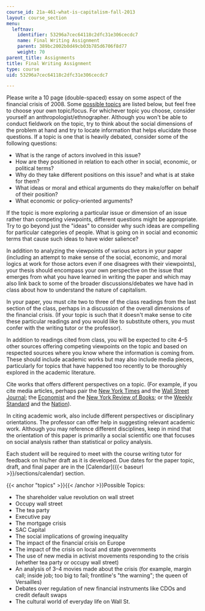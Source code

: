 ```yaml
---
course_id: 21a-461-what-is-capitalism-fall-2013
layout: course_section
menu:
  leftnav:
    identifier: 53296a7cec64118c2dfc31e306cecdc7
    name: Final Writing Assignment
    parent: 389bc2002b0d49cb03b785d6706f8d77
    weight: 70
parent_title: Assignments
title: Final Writing Assignment
type: course
uid: 53296a7cec64118c2dfc31e306cecdc7

---
```


Please write a 10 page (double-spaced) essay on some aspect of the financial crisis of 2008. Some [possible topics](#topics) are listed below, but feel free to choose your own topic/focus. For whichever topic you choose, consider yourself an anthropologist/ethnographer. Although you won't be able to conduct fieldwork on the topic, try to think about the social dimensions of the problem at hand and try to locate information that helps elucidate those questions. If a topic is one that is heavily debated, consider some of the following questions:

*   What is the range of actors involved in this issue?
*   How are they positioned in relation to each other in social, economic, or political terms?
*   Why do they take different positions on this issue? and what is at stake for them?
*   What ideas or moral and ethical arguments do they make/offer on behalf of their position?
*   What economic or policy-oriented arguments?

If the topic is more exploring a particular issue or dimension of an issue rather than competing viewpoints, different questions might be appropriate. Try to go beyond just the "ideas" to consider why such ideas are compelling for particular categories of people. What is going on in social and economic terms that cause such ideas to have wider salience?

In addition to analyzing the viewpoints of various actors in your paper (including an attempt to make sense of the social, economic, and moral logics at work for those actors even if one disagrees with their viewpoints), your thesis should encompass your own perspective on the issue that emerges from what you have learned in writing the paper and which may also link back to some of the broader discussions/debates we have had in class about how to understand the nature of capitalism.

In your paper, you must cite two to three of the class readings from the last section of the class, perhaps in a discussion of the overall dimensions of the financial crisis. (If your topic is such that it doesn't make sense to cite these particular readings and you would like to substitute others, you must confer with the writing tutor or the professor).

In addition to readings cited from class, you will be expected to cite 4–5 other sources offering competing viewpoints on the topic and based on respected sources where you know where the information is coming from. These should include academic works but may also include media pieces, particularly for topics that have happened too recently to be thoroughly explored in the academic literature.

Cite works that offers different perspectives on a topic. (For example, if you cite media articles, perhaps pair the [New York Times](http://www.nytimes.com/) and the [Wall Street Journal](http://online.wsj.com/home-page); the [Economist](http://www.economist.com/) and the [New York Review of Books](http://www.nybooks.com/); or the [Weekly Standard](http://www.weeklystandard.com/) and the [Nation](http://www.thenation.com/)).

In citing academic work, also include different perspectives or disciplinary orientations. The professor can offer help in suggesting relevant academic work. Although you may reference different disciplines, keep in mind that the orientation of this paper is primarily a social scientific one that focuses on social analysis rather than statistical or policy analysis.

Each student will be required to meet with the course writing tutor for feedback on his/her draft as it is developed. Due dates for the paper topic, draft, and final paper are in the [Calendar]({{< baseurl >}}/sections/calendar) section.

{{< anchor "topics" >}}{{< /anchor >}}Possible Topics:

*   The shareholder value revolution on wall street
*   Occupy wall street
*   The tea party
*   Executive pay
*   The mortgage crisis
*   SAC Capital
*   The social implications of growing inequality
*   The impact of the financial crisis on Europe
*   The impact of the crisis on local and state governments
*   The use of new media in activist movements responding to the crisis (whether tea party or occupy wall street)
*   An analysis of 3–4 movies made about the crisis (for example, margin call; inside job; too big to fail; frontline's "the warning"; the queen of Versailles)
*   Debates over regulation of new financial instruments like CDOs and credit default swaps
*   The cultural world of everyday life on Wall St.